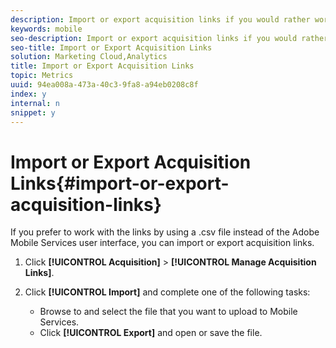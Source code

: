 ```yaml
---
description: Import or export acquisition links if you would rather work with the links using a .csv file instead of using the Adobe Mobile Services user interface.
keywords: mobile
seo-description: Import or export acquisition links if you would rather work with the links using a .csv file instead of using the Adobe Mobile Services user interface.
seo-title: Import or Export Acquisition Links
solution: Marketing Cloud,Analytics
title: Import or Export Acquisition Links
topic: Metrics
uuid: 94ea008a-473a-40c3-9fa8-a94eb0208c8f
index: y
internal: n
snippet: y
---
```


# Import or Export Acquisition Links{#import-or-export-acquisition-links}

If you prefer to work with the links by using a .csv file instead of the Adobe Mobile Services user interface, you can import or export acquisition links.

1. Click **[!UICONTROL Acquisition]** > **[!UICONTROL Manage Acquisition Links]**.
1. Click **[!UICONTROL Import]** and complete one of the following tasks:

    * Browse to and select the file that you want to upload to Mobile Services. 
    * Click **[!UICONTROL Export]** and open or save the file.

